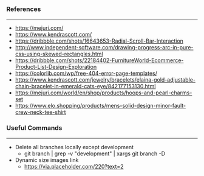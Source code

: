 ### References

---

- https://mejuri.com/
- https://www.kendrascott.com/
- https://dribbble.com/shots/16643653-Radial-Scroll-Bar-Interaction
- http://www.independent-software.com/drawing-progress-arc-in-pure-css-using-skewed-rectangles.html
- https://dribbble.com/shots/22184402-FurnitureWorld-Ecommerce-Product-List-Design-Exploration
- https://colorlib.com/wp/free-404-error-page-templates/
- https://www.kendrascott.com/jewelry/bracelets/elaina-gold-adjustable-chain-bracelet-in-emerald-cats-eye/842177153130.html
- https://mejuri.com/world/en/shop/products/hoops-and-pearl-charms-set
- https://www.elo.shopping/products/mens-solid-design-minor-fault-crew-neck-tee-shirt

### Useful Commands

---

- Delete all branches locally except development
  - git branch | grep -v "development" | xargs git branch -D
- Dynamic size images link
  - https://via.placeholder.com/220?text=2
